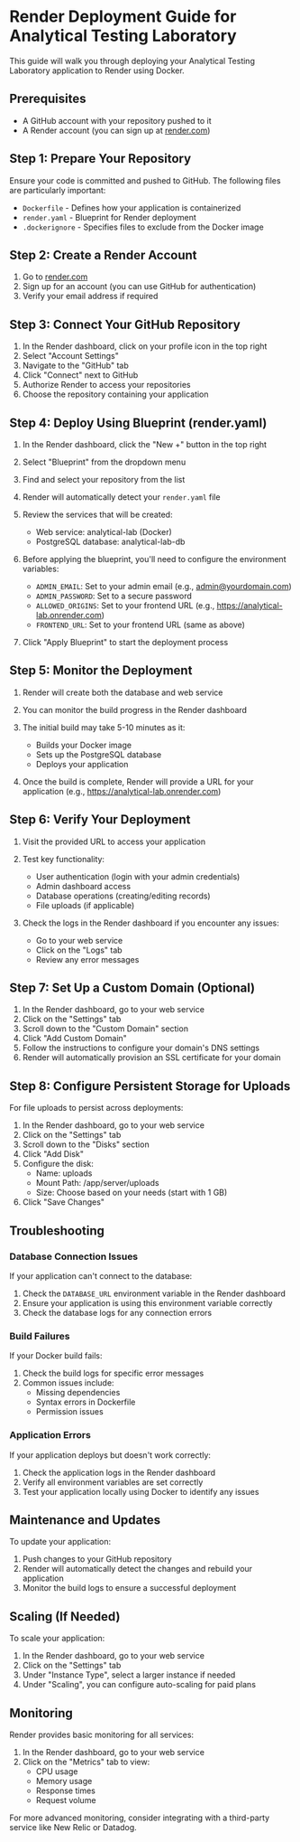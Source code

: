 # Render Deployment Guide for Analytical Testing Laboratory

This guide will walk you through deploying your Analytical Testing Laboratory application to Render using Docker.

## Prerequisites

- A GitHub account with your repository pushed to it
- A Render account (you can sign up at [render.com](https://render.com))

## Step 1: Prepare Your Repository

Ensure your code is committed and pushed to GitHub. The following files are particularly important:

- `Dockerfile` - Defines how your application is containerized
- `render.yaml` - Blueprint for Render deployment
- `.dockerignore` - Specifies files to exclude from the Docker image

## Step 2: Create a Render Account

1. Go to [render.com](https://render.com)
2. Sign up for an account (you can use GitHub for authentication)
3. Verify your email address if required

## Step 3: Connect Your GitHub Repository

1. In the Render dashboard, click on your profile icon in the top right
2. Select "Account Settings"
3. Navigate to the "GitHub" tab
4. Click "Connect" next to GitHub
5. Authorize Render to access your repositories
6. Choose the repository containing your application

## Step 4: Deploy Using Blueprint (render.yaml)

1. In the Render dashboard, click the "New +" button in the top right
2. Select "Blueprint" from the dropdown menu
3. Find and select your repository from the list
4. Render will automatically detect your `render.yaml` file
5. Review the services that will be created:
   - Web service: analytical-lab (Docker)
   - PostgreSQL database: analytical-lab-db

6. Before applying the blueprint, you'll need to configure the environment variables:
   - `ADMIN_EMAIL`: Set to your admin email (e.g., admin@yourdomain.com)
   - `ADMIN_PASSWORD`: Set to a secure password
   - `ALLOWED_ORIGINS`: Set to your frontend URL (e.g., https://analytical-lab.onrender.com)
   - `FRONTEND_URL`: Set to your frontend URL (same as above)

7. Click "Apply Blueprint" to start the deployment process

## Step 5: Monitor the Deployment

1. Render will create both the database and web service
2. You can monitor the build progress in the Render dashboard
3. The initial build may take 5-10 minutes as it:
   - Builds your Docker image
   - Sets up the PostgreSQL database
   - Deploys your application

4. Once the build is complete, Render will provide a URL for your application (e.g., https://analytical-lab.onrender.com)

## Step 6: Verify Your Deployment

1. Visit the provided URL to access your application
2. Test key functionality:
   - User authentication (login with your admin credentials)
   - Admin dashboard access
   - Database operations (creating/editing records)
   - File uploads (if applicable)

3. Check the logs in the Render dashboard if you encounter any issues:
   - Go to your web service
   - Click on the "Logs" tab
   - Review any error messages

## Step 7: Set Up a Custom Domain (Optional)

1. In the Render dashboard, go to your web service
2. Click on the "Settings" tab
3. Scroll down to the "Custom Domain" section
4. Click "Add Custom Domain"
5. Follow the instructions to configure your domain's DNS settings
6. Render will automatically provision an SSL certificate for your domain

## Step 8: Configure Persistent Storage for Uploads

For file uploads to persist across deployments:

1. In the Render dashboard, go to your web service
2. Click on the "Settings" tab
3. Scroll down to the "Disks" section
4. Click "Add Disk"
5. Configure the disk:
   - Name: uploads
   - Mount Path: /app/server/uploads
   - Size: Choose based on your needs (start with 1 GB)
6. Click "Save Changes"

## Troubleshooting

### Database Connection Issues

If your application can't connect to the database:

1. Check the `DATABASE_URL` environment variable in the Render dashboard
2. Ensure your application is using this environment variable correctly
3. Check the database logs for any connection errors

### Build Failures

If your Docker build fails:

1. Check the build logs for specific error messages
2. Common issues include:
   - Missing dependencies
   - Syntax errors in Dockerfile
   - Permission issues

### Application Errors

If your application deploys but doesn't work correctly:

1. Check the application logs in the Render dashboard
2. Verify all environment variables are set correctly
3. Test your application locally using Docker to identify any issues

## Maintenance and Updates

To update your application:

1. Push changes to your GitHub repository
2. Render will automatically detect the changes and rebuild your application
3. Monitor the build logs to ensure a successful deployment

## Scaling (If Needed)

To scale your application:

1. In the Render dashboard, go to your web service
2. Click on the "Settings" tab
3. Under "Instance Type", select a larger instance if needed
4. Under "Scaling", you can configure auto-scaling for paid plans

## Monitoring

Render provides basic monitoring for all services:

1. In the Render dashboard, go to your web service
2. Click on the "Metrics" tab to view:
   - CPU usage
   - Memory usage
   - Response times
   - Request volume

For more advanced monitoring, consider integrating with a third-party service like New Relic or Datadog.
